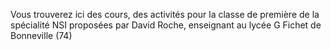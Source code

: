 Vous trouverez ici des cours, des activités pour la classe de première de la spécialité NSI proposées par David Roche, enseignant au lycée G Fichet de Bonneville (74)
